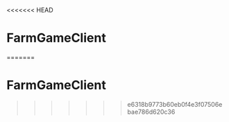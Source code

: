 <<<<<<< HEAD
# FarmGameClient
=======
# FarmGameClient
>>>>>>> e6318b9773b60eb0f4e3f07506ebae786d620c36
